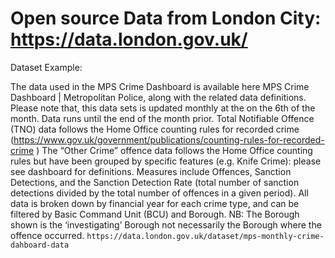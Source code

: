 Open source Data from London City:
https://data.london.gov.uk/
=====

Dataset Example:

The data used in the MPS Crime Dashboard is available here MPS Crime Dashboard | Metropolitan Police, along with the related data definitions. 
Please note that, this data sets is updated monthly at the on the 6th of the month. Data runs until the end of the month prior.
Total Notifiable Offence (TNO) data follows the Home Office counting rules for recorded crime 
(https://www.gov.uk/government/publications/counting-rules-for-recorded-crime )
The “Other Crime” offence data follows the Home Office counting rules but have been grouped by specific features 
(e.g. Knife Crime): please see dashboard for definitions.
Measures include Offences, Sanction Detections, and the Sanction Detection Rate (total number of sanction detections divided by the total number 
of offences in a given period).
All data is broken down by financial year for each crime type, and can be filtered by Basic Command Unit (BCU) and Borough. NB: 
The Borough shown is the ‘investigating’ Borough not necessarily the Borough where the offence occurred. 
`
https://data.london.gov.uk/dataset/mps-monthly-crime-dahboard-data
`

